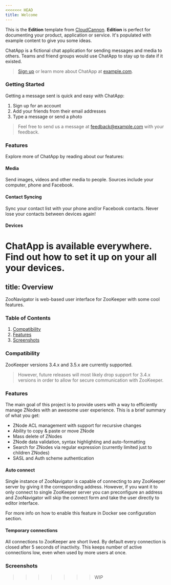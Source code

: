```yaml
---
<<<<<<< HEAD
title: Welcome
---
```


This is the **Edition** template from [CloudCannon](http://cloudcannon.com/).
**Edition** is perfect for documenting your product, application or service.
It's populated with example content to give you some ideas.

ChatApp is a fictional chat application for sending messages and media to others.
Teams and friend groups would use ChatApp to stay up to date if it existed.

> [Sign up](http://example.com/signup) or learn more about ChatApp at [example.com](http://example.com/).

### Getting Started

Getting a message sent is quick and easy with ChatApp:

1. Sign up for an account
2. Add your friends from their email addresses
3. Type a message or send a photo

> Feel free to send us a message at [feedback@example.com](mailto:feedback@example.com) with your feedback.

### Features

Explore more of ChatApp by reading about our features:

#### Media

Send images, videos and other media to people. Sources include your computer, phone and Facebook.

#### Contact Syncing

Sync your contact list with your phone and/or Facebook contacts. Never lose your contacts between devices again!

#### Devices

ChatApp is available everywhere. Find out how to set it up on your all your devices.
=======
title: Overview
---

ZooNavigator is web-based user interface for ZooKeeper with some cool features.

### Table of Contents
1. [Compatibility](#compatibility)
2. [Features](#features)
3. [Screenshots](#screenshots)

### Compatibility

ZooKeeper versions 3.4.x and 3.5.x are currently supported.

> However, future releases will most likely drop support for 3.4.x versions in
order to allow for secure communication with ZooKeeper.

### Features

The main goal of this project is to provide users with a way to efficiently manage
ZNodes with an awesome user experience. This is a brief summary of what you get:

* ZNode ACL management with support for recursive changes
* Ability to copy & paste or move ZNode
* Mass delete of ZNodes
* ZNode data validation, syntax highlighting and auto-formatting
* Search for ZNodes via regular expression (currently limited just to children ZNodes)
* SASL and Auth scheme authentication

#### Auto connect

Single instance of ZooNavigator is capable of connecting to any ZooKeeper server
by giving it the corresponding address. However, if you want it to only connect
to single ZooKeeper server you can preconfigure an address and ZooNavigator will skip the
connect form and take the user directly to editor interface.

For more info on how to enable this feature in Docker see configuration section.

#### Temporary connections

All connections to ZooKeeper are short lived. By default every connection is closed after 5 seconds of inactivity. This keeps number of active connections low, even when used by more users at once.

### Screenshots
>>>>>>> WIP
